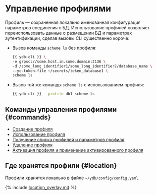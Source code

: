 # Управление профилями

Профиль — сохраненная локально именованная конфигурация параметров соединения с БД. Использование профилей позволяет переиспользовать данные о размещении БД и параметрах аутентификации, сделав вызовы CLI существенно короче:

- Вызов команды `scheme ls` без профиля:
  ``` bash
  {{ ydb-cli }} \
  -e grpsc://some.host.in.some.domain:2136 \
  -d /some_long_identifier1/some_long_identifier2/database_name \
  --yc-token-file ~/secrets/token_database1 \
  scheme ls
  ```

- Вызов той же команды `scheme ls` с использованием профиля:
  ``` bash
  {{ ydb-cli }} --profile db1 scheme ls
  ```

## Команды управления профилями {#commands}

- [Создание профиля](../create.md)
- [Использование профиля](../use.md)
- [Получение списка профилей и параметров профиля](../list-and-get.md)
- [Удаление профиля](../delete.md)
- [Активация профиля и применение активированного профиля](../activate.md)

## Где хранятся профили {#location}

Профили хранятся локально в файле `~/ydb/config/config.yaml`.

{% include [location_overlay.md](location_overlay.md) %}




  
